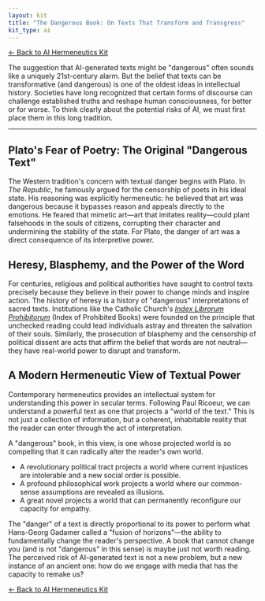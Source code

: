 ```yaml
---
layout: kit
title: "The Dangerous Book: On Texts That Transform and Transgress"
kit_type: ai
---
```

<div class="top-links">

<a href="{{ '/kits/ai-hermeneutics-kit/' | relative_url }}" class="quickkit-pill">← Back to AI
Hermeneutics Kit</a>

</div>


The suggestion that AI-generated texts might be "dangerous" often sounds
like a uniquely 21st-century alarm. But the belief that texts can be
transformative (and dangerous) is one of the oldest ideas in
intellectual history. Societies have long recognized that certain forms
of discourse can challenge established truths and reshape human
consciousness, for better or for worse. To think clearly about the
potential risks of AI, we must first place them in this long tradition.

------------------------------------------------------------------------

<div class="section" markdown="1">

## Plato's Fear of Poetry: The Original "Dangerous Text"

The Western tradition's concern with textual danger begins with Plato.
In *The Republic*, he famously argued for the censorship of poets in his
ideal state. His reasoning was explicitly hermeneutic: he believed that
art was dangerous because it bypasses reason and appeals directly to the
emotions. He feared that mimetic art—art that imitates reality—could
plant falsehoods in the souls of citizens, corrupting their character
and undermining the stability of the state. For Plato, the danger of art
was a direct consequence of its interpretive power.

</div>

<div class="section" markdown="1">

## Heresy, Blasphemy, and the Power of the Word

For centuries, religious and political authorities have sought to
control texts precisely because they believe in their power to change
minds and inspire action. The history of heresy is a history of
"dangerous" interpretations of sacred texts. Institutions like the
Catholic Church's [*Index Librorum
Prohibitorum*](https://en.wikipedia.org/wiki/Index_Librorum_Prohibitorum)
(Index of Prohibited Books) were founded on the principle that unchecked
reading could lead individuals astray and threaten the salvation of
their souls. Similarly, the prosecution of blasphemy and the censorship
of political dissent are acts that affirm the belief that words are not
neutral—they have real-world power to disrupt and transform.

</div>

<div class="section" markdown="1">

## A Modern Hermeneutic View of Textual Power

Contemporary hermeneutics provides an intellectual system for
understanding this power in secular terms. Following Paul Ricoeur, we
can understand a powerful text as one that projects a "world of the
text." This is not just a collection of information, but a coherent,
inhabitable reality that the reader can enter through the act of
interpretation.

A "dangerous" book, in this view, is one whose projected world is so
compelling that it can radically alter the reader's own world.

- A revolutionary political tract projects a world where current
  injustices are intolerable and a new social order is possible.
- A profound philosophical work projects a world where our common-sense
  assumptions are revealed as illusions.
- A great novel projects a world that can permanently reconfigure our
  capacity for empathy.

The "danger" of a text is directly proportional to its power to perform
what Hans-Georg Gadamer called a "fusion of horizons"—the ability to
fundamentally change the reader's perspective. A book that cannot change
you (and is not "dangerous" in this sense) is maybe just not worth
reading. The perceived risk of AI-generated text is not a new problem,
but a new instance of an ancient one: how do we engage with media that
has the capacity to remake us?

</div>

<div class="bottom-links">

<a href="{{ '/kits/ai-hermeneutics-kit/' | relative_url }}" class="quickkit-pill">← Back to AI
Hermeneutics Kit</a>

</div>

